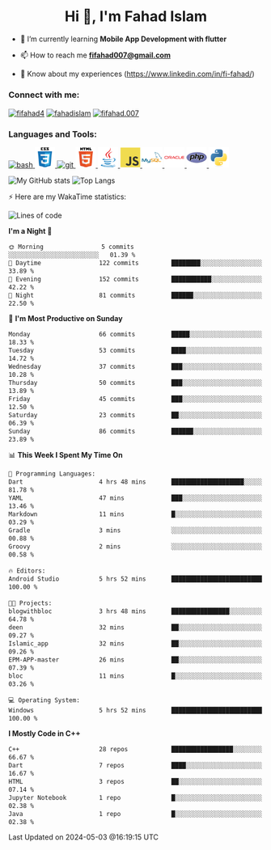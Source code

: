 <h1 align="center">Hi 👋, I'm Fahad Islam</h1>


- 🌱 I’m currently learning **Mobile App Development with flutter**

- 📫 How to reach me **fifahad007@gmail.com**

- 📄 Know about my experiences (https://www.linkedin.com/in/fi-fahad/)

<h3 align="left">Connect with me:</h3>
<p align="left">
<a href="https://twitter.com/fifahad4" target="blank"><img align="center" src="https://raw.githubusercontent.com/rahuldkjain/github-profile-readme-generator/master/src/images/icons/Social/twitter.svg" alt="fifahad4" height="30" width="40" /></a>
<a href="https://www.linkedin.com/in/fi-fahad/" target="blank"><img align="center" src="https://raw.githubusercontent.com/rahuldkjain/github-profile-readme-generator/master/src/images/icons/Social/linked-in-alt.svg" alt="fahadislam" height="30" width="40" /></a>
<a href="https://fb.com/fifahad.007" target="blank"><img align="center" src="https://raw.githubusercontent.com/rahuldkjain/github-profile-readme-generator/master/src/images/icons/Social/facebook.svg" alt="fifahad.007" height="30" width="40" /></a>
</p>

<h3 align="left">Languages and Tools:</h3>
<p align="left"> <a href="https://www.gnu.org/software/bash/" target="_blank" rel="noreferrer"> <img src="https://www.vectorlogo.zone/logos/gnu_bash/gnu_bash-icon.svg" alt="bash" width="40" height="40"/> </a> <a href="https://www.w3schools.com/css/" target="_blank" rel="noreferrer"> <img src="https://raw.githubusercontent.com/devicons/devicon/master/icons/css3/css3-original-wordmark.svg" alt="css3" width="40" height="40"/> </a> <a href="https://git-scm.com/" target="_blank" rel="noreferrer"> <img src="https://www.vectorlogo.zone/logos/git-scm/git-scm-icon.svg" alt="git" width="40" height="40"/> </a> <a href="https://www.w3.org/html/" target="_blank" rel="noreferrer"> <img src="https://raw.githubusercontent.com/devicons/devicon/master/icons/html5/html5-original-wordmark.svg" alt="html5" width="40" height="40"/> </a> <a href="https://www.java.com" target="_blank" rel="noreferrer"> <img src="https://raw.githubusercontent.com/devicons/devicon/master/icons/java/java-original.svg" alt="java" width="40" height="40"/> </a> <a href="https://developer.mozilla.org/en-US/docs/Web/JavaScript" target="_blank" rel="noreferrer"> <img src="https://raw.githubusercontent.com/devicons/devicon/master/icons/javascript/javascript-original.svg" alt="javascript" width="40" height="40"/> </a> <a href="https://www.mysql.com/" target="_blank" rel="noreferrer"> <img src="https://raw.githubusercontent.com/devicons/devicon/master/icons/mysql/mysql-original-wordmark.svg" alt="mysql" width="40" height="40"/> </a> <a href="https://www.oracle.com/" target="_blank" rel="noreferrer"> <img src="https://raw.githubusercontent.com/devicons/devicon/master/icons/oracle/oracle-original.svg" alt="oracle" width="40" height="40"/> </a> <a href="https://www.php.net" target="_blank" rel="noreferrer"> <img src="https://raw.githubusercontent.com/devicons/devicon/master/icons/php/php-original.svg" alt="php" width="40" height="40"/> </a> <a href="https://www.python.org" target="_blank" rel="noreferrer"> <img src="https://raw.githubusercontent.com/devicons/devicon/master/icons/python/python-original.svg" alt="python" width="40" height="40"/> </a> </p>

![My GitHub stats](https://github-readme-stats.vercel.app/api?username=Fahaddada47&show_icons=true&theme=radical)
![Top Langs](https://github-readme-stats.vercel.app/api/top-langs/?username=Fahaddada47&layout=donut)


⚡ Here are my WakaTime statistics:

<!--START_SECTION:waka-->
![Lines of code](https://img.shields.io/badge/From%20Hello%20World%20I%27ve%20Written-478.6%20thousand%20lines%20of%20code-blue)

**I'm a Night 🦉** 

```text
🌞 Morning                5 commits           ░░░░░░░░░░░░░░░░░░░░░░░░░   01.39 % 
🌆 Daytime                122 commits         ████████░░░░░░░░░░░░░░░░░   33.89 % 
🌃 Evening                152 commits         ███████████░░░░░░░░░░░░░░   42.22 % 
🌙 Night                  81 commits          ██████░░░░░░░░░░░░░░░░░░░   22.50 % 
```
📅 **I'm Most Productive on Sunday** 

```text
Monday                   66 commits          █████░░░░░░░░░░░░░░░░░░░░   18.33 % 
Tuesday                  53 commits          ████░░░░░░░░░░░░░░░░░░░░░   14.72 % 
Wednesday                37 commits          ███░░░░░░░░░░░░░░░░░░░░░░   10.28 % 
Thursday                 50 commits          ███░░░░░░░░░░░░░░░░░░░░░░   13.89 % 
Friday                   45 commits          ███░░░░░░░░░░░░░░░░░░░░░░   12.50 % 
Saturday                 23 commits          ██░░░░░░░░░░░░░░░░░░░░░░░   06.39 % 
Sunday                   86 commits          ██████░░░░░░░░░░░░░░░░░░░   23.89 % 
```


📊 **This Week I Spent My Time On** 

```text
💬 Programming Languages: 
Dart                     4 hrs 48 mins       ████████████████████░░░░░   81.78 % 
YAML                     47 mins             ███░░░░░░░░░░░░░░░░░░░░░░   13.46 % 
Markdown                 11 mins             █░░░░░░░░░░░░░░░░░░░░░░░░   03.29 % 
Gradle                   3 mins              ░░░░░░░░░░░░░░░░░░░░░░░░░   00.88 % 
Groovy                   2 mins              ░░░░░░░░░░░░░░░░░░░░░░░░░   00.58 % 

🔥 Editors: 
Android Studio           5 hrs 52 mins       █████████████████████████   100.00 % 

🐱‍💻 Projects: 
blogwithbloc             3 hrs 48 mins       ████████████████░░░░░░░░░   64.78 % 
deen                     32 mins             ██░░░░░░░░░░░░░░░░░░░░░░░   09.27 % 
Islamic_app              32 mins             ██░░░░░░░░░░░░░░░░░░░░░░░   09.26 % 
EPM-APP-master           26 mins             ██░░░░░░░░░░░░░░░░░░░░░░░   07.39 % 
bloc                     11 mins             █░░░░░░░░░░░░░░░░░░░░░░░░   03.26 % 

💻 Operating System: 
Windows                  5 hrs 52 mins       █████████████████████████   100.00 % 
```

**I Mostly Code in C++** 

```text
C++                      28 repos            █████████████████░░░░░░░░   66.67 % 
Dart                     7 repos             ████░░░░░░░░░░░░░░░░░░░░░   16.67 % 
HTML                     3 repos             ██░░░░░░░░░░░░░░░░░░░░░░░   07.14 % 
Jupyter Notebook         1 repo              █░░░░░░░░░░░░░░░░░░░░░░░░   02.38 % 
Java                     1 repo              █░░░░░░░░░░░░░░░░░░░░░░░░   02.38 % 
```




 Last Updated on 2024-05-03 @16:19:15 UTC
<!--END_SECTION:waka-->
